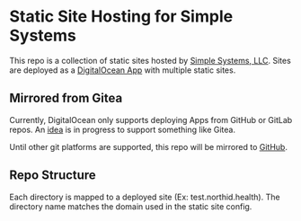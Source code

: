 # Static Site Hosting for Simple Systems
This repo is a collection of static sites hosted by [Simple Systems, LLC](https://simplesystems.tech/). Sites are deployed as a [DigitalOcean App](https://www.digitalocean.com/products/app-platform) with multiple static sites.

Mirrored from Gitea
--
Currently, DigitalOcean only supports deploying Apps from GitHub or GitLab repos. An [idea](https://ideas.digitalocean.com/app-platform/p/allow-static-site-deployment-from-other-cms) is in progress to support something like Gitea.

Until other git platforms are supported, this repo will be mirrored to [GitHub](https://github.com/simple-systems-se/static-sites).

Repo Structure
--
Each directory is mapped to a deployed site (Ex: test.northid.health). The directory name matches the domain used in the static site config.

